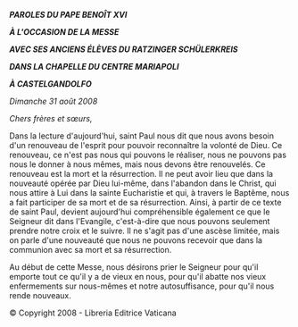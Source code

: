 ***PAROLES DU PAPE BENOÎT XVI***

***À L'OCCASION DE LA MESSE***

***AVEC SES ANCIENS ÉLÈVES DU RATZINGER SCHÜLERKREIS***

***DANS LA CHAPELLE DU CENTRE MARIAPOLI***

***À CASTELGANDOLFO***

*Dimanche 31 août 2008*

*Chers frères et sœurs,*

Dans la lecture d'aujourd'hui, saint Paul nous dit que nous avons besoin d'un renouveau de l'esprit pour pouvoir reconnaître la volonté de Dieu. Ce renouveau, ce n'est pas nous qui pouvons le réaliser, nous ne pouvons pas nous le donner à nous mêmes, mais nous devons être renouvelés. Ce renouveau est la mort et la résurrection. Il ne peut avoir lieu que dans la nouveauté opérée par Dieu lui-même, dans l'abandon dans le Christ, qui nous attire à Lui dans la sainte Eucharistie et qui, à travers le Baptême, nous a fait participer de sa mort et de sa résurrection. Ainsi, à partir de ce texte de saint Paul, devient aujourd'hui compréhensible également ce que le Seigneur dit dans l'Evangile, c'est-à-dire que nous pouvons seulement prendre notre croix et le suivre. Il ne s'agit pas d'une ascèse limitée, mais on parle d'une nouveauté que nous ne pouvons recevoir que dans la communion avec sa mort et sa résurrection.

Au début de cette Messe, nous désirons prier le Seigneur pour qu'il emporte tout ce qu'il y a de vieux en nous, pour qu'il abatte nos vieux enfermements sur nous-mêmes et notre autosuffisance, pour qu'il nous rende nouveaux.

© Copyright 2008 - Libreria Editrice Vaticana